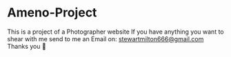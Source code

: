 # Ameno-Project
This is a project of a Photographer website
If you have anything you want to shear with me send to me an Email on: stewartmilton666@gmail.com
Thanks you 🙏
